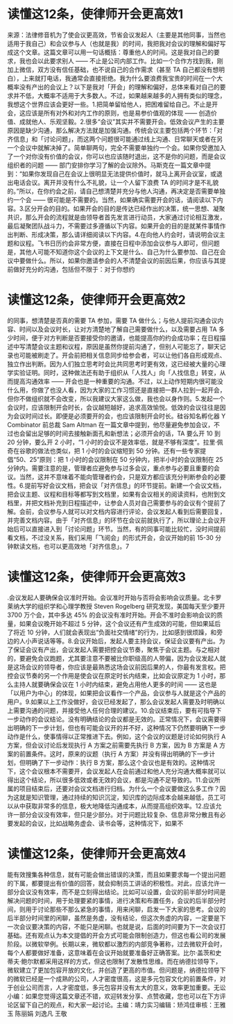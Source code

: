# 读懂这12条，使律师开会更高效1

来源：法律修音机为了使会议更高效，节省会议发起人（主要是其他同事，当然也适用于我自己）和会议参与人（也就是我）的时间，我把我对会议的理解和偏好写成这个文章。这篇文章可以用一句话概括：尊重他人的时间。这是我对自己的要求，我也会以此要求别人 —— 不止是公司内部工作。比如一个合作方找到我，刚加上微信，双方没有信任基础，也不说自己的合作需求（甚至 TA 自己都没有想明白），上来就打电话，我通常会直接拒绝。我为什么要浪费我宝贵的时间在一个大概率没有产出的会议上？以下是我对「开会」的理解和偏好，总体来看对自己的要求并不低，大概率不适用于大多数人。不过，如果越来越多的人拥有类似的理念，我想这个世界应该会更好一些。1.把简单留给他人，把困难留给自己。不止是开会，这应该是所有对外和对内工作的原则，也是易参价值观的体现 —— 创造价值、成就他人、乐观坚毅。2.很多“会议”其实并不需要开会。低效会议产生的主要原因是缺少沟通，那么解决方法就是加强沟通。传统会议主要包括两个环节：「对齐信息」和「讨论问题」，而这两个问题很可能通过线上沟通、日常聊天或者在另一个会议中就解决掉了。简单聊两句，完全不需要单独约一个会。如果你受邀加入了一个对你没有价值的会议，你可以也应该随时退出，这不是你的问题，而是会议组织者的问题 —— 部门安排你学习了解的会议除外。马斯克在一篇文章中提到：“如果你发现自己在会议上很明显无法提供价值时，就马上离开会议室，或退出电话会议。离开并没有什么不礼貌，让一个人留下浪费 TA 的时间才是不礼貌的。”所以，在你约会之前，请自己想清楚并充分与他人沟通，再决定是否需要单独约一个会 —— 很可能是不需要的。当然，如果确实需要开会的话，请阅读以下内容。3.区分开会的目的。如果开会的目的是传达已经作出的决策，统一思想、凝聚共识，那么开会的流程就是由领导者首先发言进行动员，大家通过讨论相互激发，最后凝聚团队战斗力，不需要过多遵循以下内容。如果开会的目的是就某件事情作出判断、形成决策，那么请详细阅读以下内容。4.在向他人约会时，请说明会议主题和议程。飞书日历约会非常方便，直接在日程中添加会议参与人即可，但问题是，其他人可能不知道你这个会议的上下文是什么、自己为什么要参加、自己在会议中要做什么。所以，如果你邀请参会的人不清楚会议的前因后果，你应该与其提前做好充分的沟通，包括但不限于：对于你想约

# 读懂这12条，使律师开会更高效2

的同事，想清楚是否真的需要 TA 参加，需要 TA 做什么；与他人提前沟通会议内容、时间以及会议时长，让对方清楚地了解自己需要做什么，以及需要占用 TA 多少时间，便于对方判断是否要接受你的邀请，也能提高你的约会成功率；在日程描述中写清楚会议主题和议程，原因是虽然你提前沟通了，但别人可能忘了，聊天记录也可能被刷走了。开会前把相关信息同步给参会者，可以让他们各自形成观点、独立作出判断。因为人们独立思考时会比共同思考时更有效，这已经被大量的心理学实验证明。同时，这种做法还有助于组织从「人找人」向「人找信息」转变，从而提高沟通效率 —— 开会也是一种重要的沟通。不过，以上动作短期内很可能没什么用，你做了也没人看，因为大家的工作习惯还是直接把一群人拉到一起开会，但你不做组织就不会改变，所以我建议大家这么做，我也会以身作则。5.发起一个会议时，应该限制开会时长，会议越短越好，追求高效愉悦。低效的会议往往是因为会议时间过长。即便是必须要开的会，也应该限制开会时长。硅谷知名孵化器 Y Combinator 前总裁 Sam Altman 在一篇文章中提到，他尽量避免参加会议，不过也会留出足够的时间去接触新面孔和新想法；必须开会的话，TA 要么开 10 到 20 分钟，要么开 2 小时，“1 小时的会议不是效率低，就是不够有深度”。拉里·佩奇在谷歌的做法也类似，把 1 小时的会议缩短到 50 分钟。还有一些专家提倡“50、25”原则：把 1 小时的会议限制在 50 分钟内，把半小时的会议限制在 25 分钟内。需要注意的是，管理者应避免参与过多会议，重点参与必要且重要的会议。当然，这并不意味着不能向管理者约会，只是双方都应该充分判断参会的必要性。6.提前写好会议文档，把会议「对齐信息」的环节提前。新建一个会议文档，把会议主题、议程和目标等都写到文档里，如果有会议相关的阅读资料，也附到文档里，并把文档补充到日程描述中，让参会人员对自己需要参与的会议有个提前了解。会前，会议参与人就可以对文档内容进行评论，会议发起人看到后需要回复，并完善文档内容。由于「对齐信息」的环节在会议前就执行了，所以理论上会议开始后可以直接进入到「讨论问题」环节。当然，有的同事可能比较忙，没时间提前看文档，不过没关系，我们采用「飞阅会」的形式开会，会议开始的前 15-30 分钟默读文档，也可以更高效地「对齐信息」。7

# 读懂这12条，使律师开会更高效3

.会议发起人要确保会议准时开始。会议准时开始与否将会影响会议质量。北卡罗莱纳大学的组织学和心理学教授 Steven Rogelberg 研究发现，美国每天至少要开 3700 万个会，其中多达 45% 的会议没有准时开始。开会不准时会影响会议的质量，如果会议晚开始不超过 5 分钟，这个会议还有产生成效的可能，但如果延后了将近 10 分钟，人们就会表现出“负面社交情绪”的行为，比如感到很烦躁，和旁边的人小声说话等等。8.会议开始后，发起人要主持会议，保证会议要有产出。为了保证会议有产出，会议发起人需要把控会议节奏，聚焦于会议主题。与之相对的，要避免会议跑题，尤其要注意不要被比你职级高的人带偏，因为会议发起人就是这场会议的领导者，你应该是最熟悉这场会议前因后果的人，你最有发言权。把控会议节奏的另一个作用是使会议在原定时长内结束，比如会议原定为 1 小时，那么主持人就要确保会议在 1 小时内结束，避免占用他人更多的时间 —— 这也是「以用户为中心」的体现，如果把会议看作一个产品，会议参与人就是这个产品的用户。9.如果以上工作没做好，会议已经发起了，那么会议发起人需要及时明确以上需要沟通的问题，并接受他人任何合理的建议。10.会议结束后，要有可指导下一步动作的会议结论。没有明确结论的会议都是无效的。正常情况下，会议需要得出明确的下一步计划，但也有可能会议开的并不好，这种情况下仍然要明确下一步动作是什么，使事情得以正常推进下去。例如，这个会议的议题是讨论如何执行 A 方案，但会议讨论后发现执行 A 方案之前需要先执行 B 方案，因为 B 方案是 A 方案的前置条件。这时，原来的议题（执行 A 方案）并没有得出明确的下一步计划，但明确了下一步动作：执行 B 方案，那么这个会议也是有效的。这种情况下，这个会议根本不需要开，会议发起人在会前通过和他人充分沟通大概率就可以得出这个结论，所以很多低效或者无效的会议，都是沟通不足导致的。11.会议所属的项目结束后，还要对会议文档进行归档。为什么一个会议要做这么多工作？因为这就是知识管理，通过持续的知识沉淀，知识库的边际成本会越来越低，员工可以从中获取非常多的信息，极大地降低沟通成本，从而提高组织效率。12.应该允许一部分会议没有效率，但只是少部分。对于问题比较复杂、信息非常分散且有必要发起的会议，比如战略务虚会、读书会等，这种情况下，如果不

# 读懂这12条，使律师开会更高效4

能有效搜集各种信息，就有可能会做出错误的决策，而且如果要求每一个提出问题的下属，都要提出有价值的回答，就会抑制员工讲话的积极性。对此，应该允许一部分会议没有效率，而不是立刻得出结论。比如可以设置，会议的前半部分时间是解决问题的时间，用于处理要紧的事情，进行决策和布置任务，会议的后半部分时间，则用于讨论那些不那么紧急的事情，用来闲聊，启发一下大家的思考。会议的后半部分时间里的闲聊，虽然是务虚，没有结论，但这次务虚的内容，一定要是下一次会议要决策的内容，不能只是闲聊。也就是说，后面的时间要为下一次会议打基础。还有观点认为本文提倡的开会方式可能会限制创造力，但这也看公司的发展阶段。以微软举例。长期以来，微软都以激烈的内部竞争著称，过去微软开会时，每个人都要做好准备，这意味着在会议开始就要准备好正确答案。比尔·盖茨和史蒂夫·鲍尔默都采用这样的方式，但这也限制了发散性思维。而在纳德拉领导下，微软建立了更加包容开放的文化，并创造了更高的市值。但问题是，纳德拉领导下的微软已经是一个成熟的公司，人才密度很高，这是多元包容文化的前置条件，对于创业公司而言，人才密度低，多元包容并没有太大的意义，效率更加重要。无讼小编：如果您觉得这篇文章还不错，欢迎转发分享、点赞收藏，您也可以在下方评论区留下自己的观点，和大家一起讨论。主编：靖力实习编辑：矫鸿佳审核：王雅玉 陈丽娟 刘逸凡 王敬


